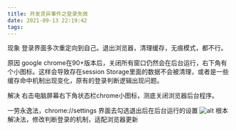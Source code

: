 ```yaml
---
title: 开发灵异事件之登录失效
date: 2021-09-13 22:19:42
tags:
---
```

现象
登录界面多次重定向到自己。退出浏览器，清理缓存，无痕模式，都不行。

原因
google chrome在90+版本后，关闭所有窗口仍然会在后台运行，右下角有个小图标。这样会导致存在session Storage里面的数据不会被清理，或者是一些缓存命中机制出现变化，原有的登录判断逻辑出现问题。

解决
右击电脑屏幕右下角状态栏chrome小图标，测底关闭浏览器后台程序。

一劳永逸法，chrome://settings 界面去勾选退出后在后台运行的设置
![alt]([https://](https://upload-images.jianshu.io/upload_images/8156292-157357cdc6edd678.png?imageMogr2/auto-orient/strip%7CimageView2/2/w/1240))
根本解决法，修改判断登录的机制，适配浏览器更新

